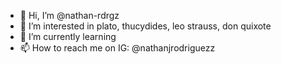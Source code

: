 - 👋 Hi, I’m @nathan-rdrgz
- 👀 I’m interested in plato, thucydides, leo strauss, don quixote
- 🌱 I’m currently learning
- 📫 How to reach me on IG: @nathanjrodriguezz

<!---
nathan-rdrgz/nathan-rdrgz is a ✨ special ✨ repository because its `README.md` (this file) appears on your GitHub profile.
You can click the Preview link to take a look at your changes.
--->
